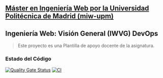 ## [Máster en Ingeniería Web por la Universidad Politécnica de Madrid (miw-upm)](http://miw.etsisi.upm.es)
## Ingeniería Web: Visión General (IWVG) DevOps
> Este proyecto es una Plantilla de apoyo docente de la asignatura.

### Estado del Código
[![Quality Gate Status](https://sonarcloud.io/api/project_badges/measure?project=yinanshangguan_iwvg-devops-shangguan-yinan&metric=alert_status)](https://sonarcloud.io/summary/new_code?id=yinanshangguan_iwvg-devops-shangguan-yinan)
[![CI](https://github.com/yinanshangguan/iwvg-devops-shangguan-yinan/actions/workflows/ci.yml/badge.svg?branch=develop)](https://github.com/yinanshangguan/iwvg-devops-shangguan-yinan/actions/workflows/ci.yml)